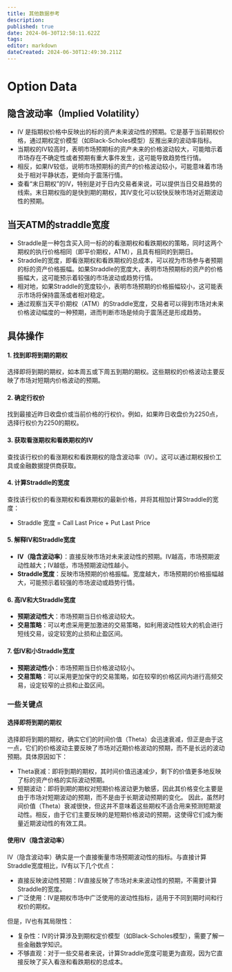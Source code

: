 ```yaml
---
title: 其他数据参考
description: 
published: true
date: 2024-06-30T12:58:11.622Z
tags: 
editor: markdown
dateCreated: 2024-06-30T12:49:30.211Z
---
```


# Option Data
## 隐含波动率（Implied Volatility）
- IV 是指期权价格中反映出的标的资产未来波动性的预期。它是基于当前期权价格，通过期权定价模型（如Black-Scholes模型）反推出来的波动率指标。
- 当期权的IV较高时，表明市场预期标的资产未来的价格波动较大，可能暗示着市场存在不确定性或者预期有重大事件发生，这可能导致趋势性行情。
- 相反，如果IV较低，说明市场预期标的资产的价格波动较小，可能意味着市场处于相对平静状态，更倾向于震荡行情。
- 查看“末日期权”的IV，特别是对于日内交易者来说，可以提供当日交易趋势的线索。末日期权指的是快到期的期权，其IV变化可以较快反映市场对近期波动性的预期。
## 当天ATM的straddle宽度
- Straddle是一种包含买入同一标的的看涨期权和看跌期权的策略，同时这两个期权的执行价格相同（即平价期权，ATM），且具有相同的到期日。
- Straddle的宽度，即看涨期权和看跌期权的总成本，可以视为市场参与者预期的标的资产价格振幅。如果Straddle的宽度大，表明市场预期标的资产的价格振幅大，这可能预示着较强的市场波动或趋势行情。
- 相对地，如果Straddle的宽度较小，表明市场预期的价格振幅较小，这可能表示市场将保持震荡或者相对稳定。
- 通过观察当天平价期权（ATM）的Straddle宽度，交易者可以得到市场对未来价格波动幅度的一种预期，进而判断市场是倾向于震荡还是形成趋势。
## 具体操作
#### 1. 找到即将到期的期权
选择即将到期的期权，如本周五或下周五到期的期权。这些期权的价格波动主要反映了市场对短期内价格波动的预期。

#### 2. 确定行权价
找到最接近昨日收盘价或当前价格的行权价。例如，如果昨日收盘价为2250点，选择行权价为2250的期权。

#### 3. 获取看涨期权和看跌期权的IV
查找该行权价的看涨期权和看跌期权的隐含波动率（IV）。这可以通过期权报价工具或金融数据提供商获取。

#### 4. 计算Straddle的宽度
查找该行权价的看涨期权和看跌期权的最新价格，并将其相加计算Straddle的宽度：
- Straddle 宽度 = Call Last Price + Put Last Price

#### 5. 解释IV和Straddle宽度
- **IV（隐含波动率）**：直接反映市场对未来波动性的预期。IV越高，市场预期波动性越大；IV越低，市场预期波动性越小。
- **Straddle宽度**：反映市场预期的价格振幅。宽度越大，市场预期的价格振幅越大，可能预示着较强的市场波动或趋势行情。

#### 6. 高IV和大Straddle宽度
- **预期波动性大**：市场预期当日价格波动较大。
- **交易策略**：可以考虑采用更加激进的交易策略，如利用波动性较大的机会进行短线交易，设定较宽的止损和止盈区间。

#### 7. 低IV和小Straddle宽度
- **预期波动性小**：市场预期当日价格波动较小。
- **交易策略**：可以采用更加保守的交易策略，如在较窄的价格区间内进行高频交易，设定较窄的止损和止盈区间。

### 一些关键点

#### 选择即将到期的期权
选择即将到期的期权，确实它们的时间价值（Theta）会迅速衰减，但正是由于这一点，它们的价格波动主要反映了市场对近期价格波动的预期，而不是长远的波动预期。具体原因如下：

- Theta衰减：即将到期的期权，其时间价值迅速减少，剩下的价值更多地反映了标的资产价格的实际波动预期。
- 短期波动：即将到期的期权对短期价格波动更为敏感，因此其价格变化主要是由于市场对短期波动的预期，而不是由于长期波动预期的变化。
因此，虽然时间价值（Theta）衰减很快，但这并不意味着这些期权不适合用来预测短期波动性。相反，由于它们主要反映的是短期价格波动的预期，这使得它们成为衡量近期波动性的有效工具。

#### 使用IV（隐含波动率）
IV（隐含波动率）确实是一个直接衡量市场预期波动性的指标。与直接计算Straddle宽度相比，IV有以下几个优点：

- 直接反映波动性预期：IV直接反映了市场对未来波动性的预期，不需要计算Straddle的宽度。
- 广泛使用：IV是期权市场中广泛使用的波动性指标，适用于不同到期时间和行权价的期权。

但是，IV也有其局限性：

- 复杂性：IV的计算涉及到期权定价模型（如Black-Scholes模型），需要了解一些金融数学知识。
- 不够直观：对于一些交易者来说，计算Straddle宽度可能更为直观，因为它直接反映了买入看涨和看跌期权的总成本。
